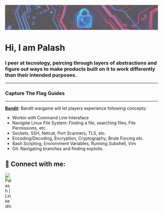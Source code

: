 
<img src="https://github.com/Palash-Jain369/Palash-Jain369/blob/main/Banner_Cropped.jpeg"/>

# Hi, I am Palash 
### I peer at tecnology, peircing through layers of abstractions and figure out ways to make products built on it to work differently than their intended purposes.



---
### Capture The Flag Guides
---

[ **Bandit**](www.linkedin.com/in/palash-jain369): 
Bandit wargame will let players experience following concepts:
- Workin with Command Line Interaface
- Navigate Linux File System: Finding a file, searching files, File Permissions, etc.
- Sockets, SSH,  Netcat, Port Scanners, TLS, etc.
- Encoding/Decoding, Encryption, Cryptography, Brute Forcing etc.
- Bash Scripting, Enviornment Variables, Running Subshell, Vim
- Git: Navigating branches and finding exploits.

<h2> 🤳 Connect with me:</h2>


[<img align="left" alt="Palash | LinkedIn" width="22px" src="www.linkedin.com/in/palash-jain369" />][linkedin]

[linkedin]: www.linkedin.com/in/palash-jain369

